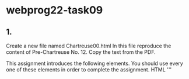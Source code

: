 # webprog22-task09

## 1.
Create a new file named Chartreuse00.html
In this file reproduce the content of Pre-Chartreuse No. 12. Copy the text from the PDF.



This assignment introduces the following elements. You should use every one of these elements in order to complete the assignment.
HTML
'''
<html>
<head>
<body>
<title>
<p>
<br>
'''
Remember, '<title>' is not what you see in the viewport—that would be an '<h1>' (which you will learn about shortly). So how do you figure out what the <title> would be? Remember what is on the slide for <title> in the Web Development: The Absolute Basics presentation: “Humans see that title on tabs”. Unfortunately, you’re getting a PDF to copy, so you can’t see what’s in <title>, so, out of the goodness of my heart, I’ll help you out & tell you that the <title> is Chartreuse :: Colors. 
